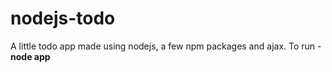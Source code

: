 # nodejs-todo
A little todo app made using nodejs, a few npm packages and ajax.
To run - <b>node app</b>
